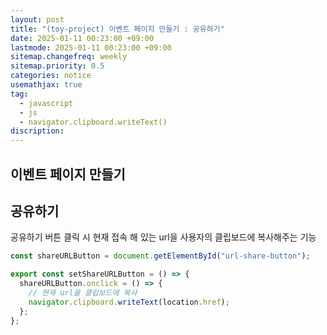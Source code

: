 ```yaml
---
layout: post
title: "(toy-project) 이벤트 페이지 만들기 : 공유하기"
date: 2025-01-11 00:23:00 +09:00
lastmode: 2025-01-11 00:23:00 +09:00
sitemap.changefreq: weekly
sitemap.priority: 0.5
categories: notice
usemathjax: true
tag:
  - javascript
  - js
  - navigator.clipboard.writeText()
discription:
---
```


## 이벤트 페이지 만들기

## 공유하기

공유하기 버튼 클릭 시 현재 접속 해 있는 url을 사용자의 클립보드에 복사해주는 기능

```js
const shareURLButton = document.getElementById("url-share-button");

export const setShareURLButton = () => {
  shareURLButton.onclick = () => {
    // 현재 url을 클립보드에 복사
    navigator.clipboard.writeText(location.href);
  };
};
```
